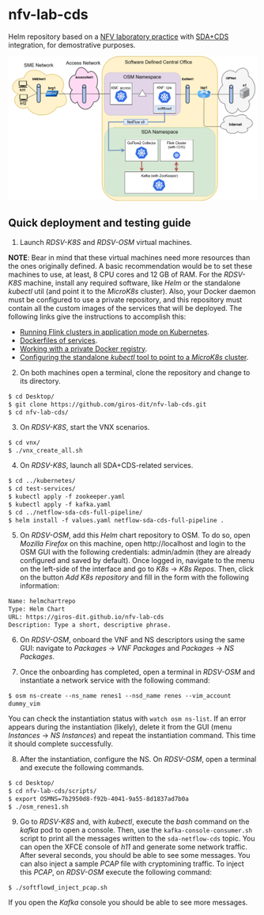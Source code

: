 # nfv-lab-cds
Helm repository based on a [NFV laboratory practice](https://github.com/educaredes/nfv-lab) with [SDA+CDS](https://github.com/giros-dit/semantic-data-aggregator) integration, for demostrative purposes.

![nfv-lab-cds](docs/img/nfv-lab-cds.drawio.png)

## Quick deployment and testing guide

1. Launch _RDSV-K8S_ and _RDSV-OSM_ virtual machines.

**NOTE**: Bear in mind that these virtual machines need more resources than the ones originally defined. A basic recommendation would be to set these machines to use, at least, 8 CPU cores and 12 GB of RAM.
For the _RDSV-K8S_ machine, install any required software, like _Helm_ or the standalone _kubectl_ util (and point it to the _MicroK8s_ cluster). Also, your Docker daemon must be configured to use a private repository, and this repository must contain all the custom images of the services that will be deployed. The following links give the instructions to accomplish this:
- [Running Flink clusters in application mode on Kubernetes](https://github.com/giros-dit/semantic-data-aggregator/tree/develop/kubernetes/flink-operator).
- [Dockerfiles of services](https://github.com/giros-dit/semantic-data-aggregator/tree/develop/kubernetes/flink-operator/flink-cluster-templates/netflow).
- [Working with a private Docker registry](https://microk8s.io/docs/registry-private).
- [Configuring the standalone _kubectl_ tool to point to a _MicroK8s_ cluster](https://microk8s.io/docs/working-with-kubectl).

2. On both machines open a terminal, clone the repository and change to its directory.

```
$ cd Desktop/
$ git clone https://github.com/giros-dit/nfv-lab-cds.git
$ cd nfv-lab-cds/
```

3. On _RDSV-K8S_, start the VNX scenarios.

```
$ cd vnx/
$ ./vnx_create_all.sh
```

4. On _RDSV-K8S_, launch all SDA+CDS-related services.
```
$ cd ../kubernetes/
$ cd test-services/
$ kubectl apply -f zookeeper.yaml
$ kubectl apply -f kafka.yaml
$ cd ../netflow-sda-cds-full-pipeline/
$ helm install -f values.yaml netflow-sda-cds-full-pipeline .
```

5. On _RDSV-OSM_, add this _Helm_ chart repository to OSM. To do so, open _Mozilla Firefox_ on this machine, open http://localhost and login to the OSM GUI with the following credentials: admin/admin (they are already configured and saved by default). Once logged in, navigate to the menu on the left-side of the interface and go to _K8s_ -> _K8s Repos_. Then, click on the button _Add K8s repository_ and fill in the form with the following information:
```
Name: helmchartrepo
Type: Helm Chart
URL: https://giros-dit.github.io/nfv-lab-cds
Description: Type a short, descriptive phrase.
```

6. On _RDSV-OSM_, onboard the VNF and NS descriptors using the same GUI: navigate to _Packages_ -> _VNF Packages_ and _Packages_ -> _NS Packages_.

7. Once the onboarding has completed, open a terminal in _RDSV-OSM_ and instantiate a network service with the following command:
```
$ osm ns-create --ns_name renes1 --nsd_name renes --vim_account dummy_vim
```
You can check the instantiation status with `watch osm ns-list`. If an error appears during the instantiation (likely), delete it from the GUI (menu _Instances_ -> _NS Instances_) and repeat the instantiation command. This time it should complete successfully.

8. After the instantiation, configure the NS. On _RDSV-OSM_, open a terminal and execute the following commands.
```
$ cd Desktop/
$ cd nfv-lab-cds/scripts/
$ export OSMNS=7b2950d8-f92b-4041-9a55-8d1837ad7b0a
$ ./osm_renes1.sh
```

9. Go to _RDSV-K8S_ and, with _kubectl_, execute the _bash_ command on the _kafka_ pod to open a console. Then, use the `kafka-console-consumer.sh` script to print all the messages written to the `sda-netflow-cds` topic. You can open the XFCE console of _h11_ and generate some network traffic. After several seconds, you should be able to see some messages. You can also inject a sample _PCAP_ file with cryptomining traffic. To inject this _PCAP_, on _RDSV-OSM_ execute the following command:
```
$ ./softflowd_inject_pcap.sh
```
If you open the _Kafka_ console you should be able to see more messages.
